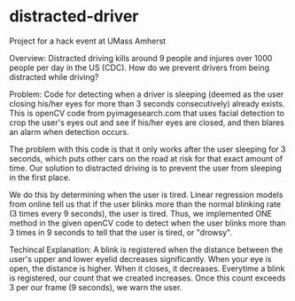 # distracted-driver
Project for a hack event at UMass Amherst

Overview:
Distracted driving kills around 9 people and injures over 1000 people per day in the US (CDC). How do we prevent drivers from being distracted while driving?

Problem:
Code for detecting when a driver is sleeping (deemed as the user closing his/her eyes for more than 3 seconds consecutively) already exists. This is openCV code from pyimagesearch.com that uses facial detection to crop the user's eyes out and see if his/her eyes are closed, and then blares an alarm when detection occurs.

The problem with this code is that it only works after the user sleeping for 3 seconds, which puts other cars on the road at risk for that exact amount of time. Our solution to distracted driving is to prevent the user from sleeping in the first place. 

We do this by determining when the user is tired. Linear regression models from online tell us that if the user blinks more than the normal blinking rate (3 times every 9 seconds), the user is tired.
Thus, we implemented ONE method in the given openCV code to detect when the user blinks more than 3 times in 9 seconds to tell that the user is tired, or "drowsy". 

Techincal Explanation:
A blink is registered when the distance between the user's upper and lower eyelid decreases significantly. When your eye is open, the distance is higher. When it closes, it decreases. Everytime a blink is registered, our count that we created increases. Once this count exceeds 3 per our frame (9 seconds), we warn the user.
